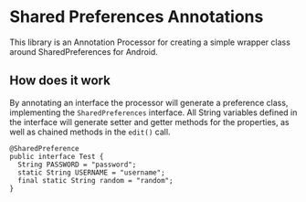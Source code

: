 # Shared Preferences Annotations
This library is an Annotation Processor for creating a simple wrapper class around SharedPreferences for Android.

## How does it work
By annotating an interface the processor will generate a preference class, implementing the `SharedPreferences` interface.
All String variables defined in the interface will generate setter and getter methods for the properties, as well as chained methods
in the `edit()` call.

    @SharedPreference
    public interface Test {
      String PASSWORD = "password";
      static String USERNAME = "username";
      final static String random = "random";
    }

